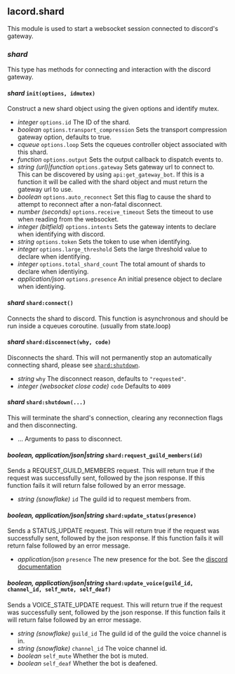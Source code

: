 ## lacord.shard

This module is used to start a websocket session connected to discord's gateway.

### *shard*

This type has methods for connecting and interaction with the discord gateway.

#### *shard* `init(options, idmutex)`

Construct a new shard object using the given options and identify mutex.

- *integer* `options.id`
    The ID of the shard.
- *boolean* `options.transport_compression`
    Sets the transport compression gateway option, defaults to true.
- *cqueue* `options.loop`
    Sets the cqueues controller object associated with this shard.
- *function* `options.output`
    Sets the output callback to dispatch events to.
- *string (url)|function* `options.gateway`
    Sets gateway url to connect to. This can be discovered by using `api:get_gateway_bot`. If this is a function it will be called with the shard object and must return the gateway url to use.
- *boolean* `options.auto_reconnect`
    Set this flag to cause the shard to attempt to reconnect after a non-fatal disconnect.
- *number (seconds)* `options.receive_timeout`
    Sets the timeout to use when reading from the websocket.
- *integer (bitfield)* `options.intents`
    Sets the gateway intents to declare when identifying with discord.
- *string* `options.token`
    Sets the token to use when identifying.
- *integer* `options.large_threshold`
    Sets the large threshold value to declare when identifying.
- *integer* `options.total_shard_count`
    The total amount of shards to declare when identiying.
- *application/json* `options.presence`
    An initial presence object to declare when identiying.

#### *shard* `shard:connect()`

Connects the shard to discord. This function is asynchronous and should be run inside a cqueues coroutine. (usually from state.loop)

#### *shard* `shard:disconnect(why, code)`

Disconnects the shard. This will not permanently stop an automatically connecting shard, please see [`shard:shutdown`](#shardshutdown).

- *string* `why`
    The disconnect reason, defaults to `"requested"`.
- *integer (websocket close code)* `code`
    Defaults to `4009`


#### *shard* `shard:shutdown(...)`

This will terminate the shard's connection, clearing any reconnection flags and then disconnecting.

- ...
    Arguments to pass to disconnect.

#### *boolean, application/json|string* `shard:request_guild_members(id)`

Sends a REQUEST_GUILD_MEMBERS request. This will return true if the request was successfully sent, followed by the json response. If this function fails it will return false followed by an error message.

- *string (snowflake)* `id`
    The guild id to request members from.


#### *boolean, application/json|string* `shard:update_status(presence)`

Sends a STATUS_UPDATE request. This will return true if the request was successfully sent, followed by the json response. If this function fails it will return false followed by an error message.

- *application/json* `presence`
    The new presence for the bot. See the [discord documentation](https://discord.com/developers/docs/topics/gateway#update-presence)

#### *boolean, application/json|string* `shard:update_voice(guild_id, channel_id, self_mute, self_deaf)`

Sends a VOICE_STATE_UPDATE request. This will return true if the request was successfully sent, followed by the json response. If this function fails it will return false followed by an error message.

- *string (snowflake)* `guild_id`
    The guild id of the guild the voice channel is in.
- *string (snowflake)* `channel_id`
    The voice channel id.
- *boolean* `self_mute`
    Whether the bot is muted.
- *boolean* `self_deaf`
    Whether the bot is deafened.
